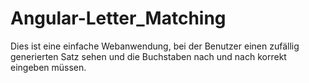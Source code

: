 # Angular-Letter_Matching
Dies ist eine einfache Webanwendung, bei der Benutzer einen zufällig generierten Satz sehen und die Buchstaben nach und nach korrekt eingeben müssen. 
